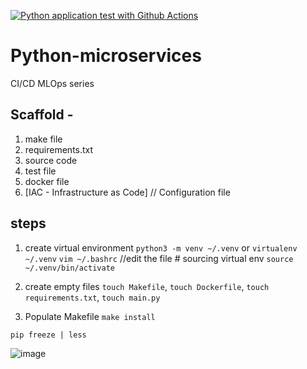 [![Python application test with Github Actions](https://github.com/preetamjumech/Python-microservices/actions/workflows/mlops.yml/badge.svg)](https://github.com/preetamjumech/Python-microservices/actions/workflows/mlops.yml)


# Python-microservices
CI/CD MLOps series

## Scaffold - 
1. make file
2. requirements.txt
3. source code
4. test file
5. docker file
6. [IAC - Infrastructure as Code] // Configuration file

## steps
1. create virtual environment `python3 -m venv ~/.venv` or `virtualenv ~/.venv`
`vim ~/.bashrc`
//edit the file # sourcing virtual env
`source ~/.venv/bin/activate`

2. create empty files
`touch Makefile`, `touch Dockerfile`, `touch requirements.txt`, `touch main.py`

3. Populate Makefile
`make install`

`pip freeze | less`

![image](https://github.com/preetamjumech/Python-microservices/assets/82079602/3ccab2d0-1fed-403a-845a-1b6f10018115)
